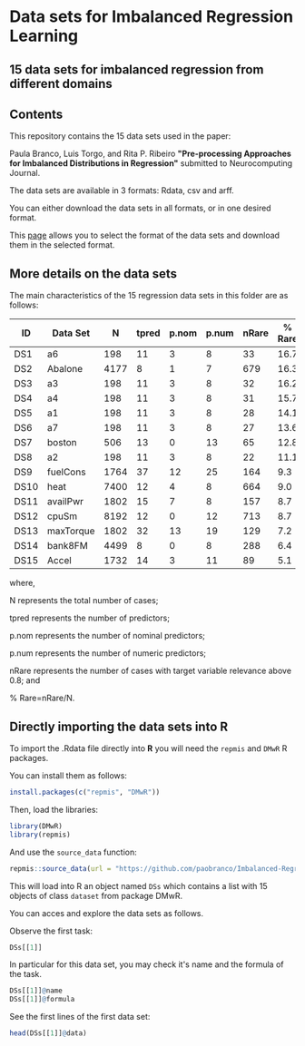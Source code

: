 # Data sets for Imbalanced Regression Learning
## 15 data sets for imbalanced regression from different domains


## Contents

This repository contains the 15 data sets used in the paper:

Paula Branco, Luis Torgo, and Rita P. Ribeiro <strong>"Pre-processing Approaches for Imbalanced Distributions in Regression"</strong> submitted to Neurocomputing Journal.

The data sets are available in 3 formats: Rdata, csv and arff.

You can either download the data sets in all formats, or in one desired format.

This [page](https://paobranco.github.io/Imbalanced-Regression-DataSets/) allows you to select the format of the data sets and download them in the selected format.

## More details on the data sets

The main characteristics of the 15 regression data sets in this folder are as follows:

ID   | Data Set   | N    | tpred | p.nom | p.num | nRare | % Rare |
-----|------------|------|-------|-------|-------|-------|--------|
DS1  | a6         | 198  | 11    | 3     | 8     | 33    | 16.7   |
DS2  | Abalone    | 4177 | 8     | 1     | 7     | 679   | 16.3   |
DS3  | a3         | 198  | 11    | 3     | 8     | 32    | 16.2   |
DS4  | a4         | 198  | 11    | 3     | 8     | 31    | 15.7   | 
DS5  | a1         | 198  | 11    | 3     | 8     | 28    | 14.1   |
DS6  | a7         | 198  | 11    | 3     | 8     | 27    | 13.6   |
DS7  | boston     | 506  | 13    | 0     | 13    | 65    | 12.8   |
DS8  | a2         | 198  | 11    | 3     | 8     | 22    | 11.1   |
DS9  | fuelCons   | 1764 | 37    | 12    | 25    | 164   | 9.3    |
DS10 | heat       | 7400 | 12    | 4     | 8     | 664   | 9.0    |
DS11 | availPwr   | 1802 | 15    | 7     | 8     | 157   | 8.7    |
DS12 | cpuSm      | 8192 | 12    | 0     | 12    | 713   | 8.7    |
DS13 | maxTorque  | 1802 | 32    | 13    | 19    | 129   | 7.2    |
DS14 | bank8FM    | 4499 | 8     | 0     | 8     | 288   | 6.4    |
DS15 | Accel      | 1732 | 14    | 3     | 11    | 89    | 5.1    |

where,

N represents the total number of cases;

tpred represents the number of predictors;

p.nom represents the number of nominal predictors;

p.num represents the number of numeric predictors;

nRare represents the number of cases with target variable relevance above 0.8; and

% Rare=nRare/N.


## Directly importing the data sets into R

To import the .Rdata file directly into **R** you will need the `repmis` and `DMwR` R packages.

You can install them as follows:

```r
install.packages(c("repmis", "DMwR"))
```



Then, load the libraries:

```r
library(DMwR)
library(repmis)
```

And use the `source_data` function:

```r
repmis::source_data(url = "https://github.com/paobranco/Imbalanced-Regression-DataSets/blob/master/RDATA_data/DataSets15.Rdata?raw=true")
```

This will load into R an object named `DSs` which contains a list with 15 objects of class `dataset` from package DMwR.


You can acces and explore the data sets as follows.

Observe the first task:


```r
DSs[[1]]
```

In particular for this data set, you may check it's name and the formula of the task.


```r
DSs[[1]]@name
DSs[[1]]@formula
```

See the first lines of the first data set:

```r
head(DSs[[1]]@data)
```

